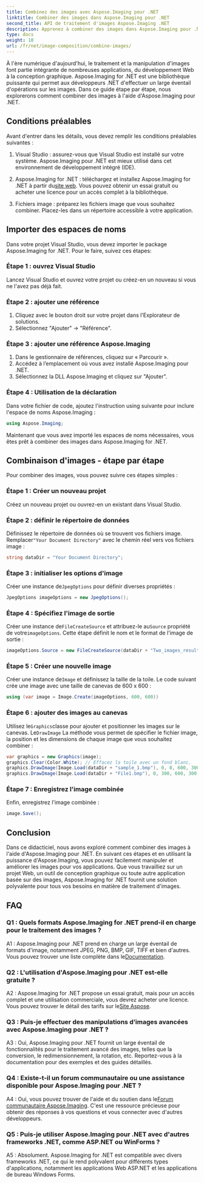 ```yaml
---
title: Combinez des images avec Aspose.Imaging pour .NET
linktitle: Combiner des images dans Aspose.Imaging pour .NET
second_title: API de traitement d'images Aspose.Imaging .NET
description: Apprenez à combiner des images dans Aspose.Imaging pour .NET. Un guide étape par étape pour un traitement d'image puissant.
type: docs
weight: 10
url: /fr/net/image-composition/combine-images/
---
```

À l'ère numérique d'aujourd'hui, le traitement et la manipulation d'images font partie intégrante de nombreuses applications, du développement Web à la conception graphique. Aspose.Imaging for .NET est une bibliothèque puissante qui permet aux développeurs .NET d'effectuer un large éventail d'opérations sur les images. Dans ce guide étape par étape, nous explorerons comment combiner des images à l'aide d'Aspose.Imaging pour .NET. 

## Conditions préalables

Avant d'entrer dans les détails, vous devez remplir les conditions préalables suivantes :

1. Visual Studio : assurez-vous que Visual Studio est installé sur votre système. Aspose.Imaging pour .NET est mieux utilisé dans cet environnement de développement intégré (IDE).

2.  Aspose.Imaging for .NET : téléchargez et installez Aspose.Imaging for .NET à partir du[site web](https://releases.aspose.com/imaging/net/). Vous pouvez obtenir un essai gratuit ou acheter une licence pour un accès complet à la bibliothèque.

3. Fichiers image : préparez les fichiers image que vous souhaitez combiner. Placez-les dans un répertoire accessible à votre application.

## Importer des espaces de noms

Dans votre projet Visual Studio, vous devez importer le package Aspose.Imaging for .NET. Pour le faire, suivez ces étapes:

### Étape 1 : ouvrez Visual Studio

Lancez Visual Studio et ouvrez votre projet ou créez-en un nouveau si vous ne l'avez pas déjà fait.

### Étape 2 : ajouter une référence

1. Cliquez avec le bouton droit sur votre projet dans l'Explorateur de solutions.
2. Sélectionnez "Ajouter" -> "Référence".

### Étape 3 : ajouter une référence Aspose.Imaging

1. Dans le gestionnaire de références, cliquez sur « Parcourir ».
2. Accédez à l’emplacement où vous avez installé Aspose.Imaging pour .NET.
3. Sélectionnez la DLL Aspose.Imaging et cliquez sur "Ajouter".

### Étape 4 : Utilisation de la déclaration

Dans votre fichier de code, ajoutez l'instruction using suivante pour inclure l'espace de noms Aspose.Imaging :

```csharp
using Aspose.Imaging;
```

Maintenant que vous avez importé les espaces de noms nécessaires, vous êtes prêt à combiner des images dans Aspose.Imaging for .NET.

## Combinaison d'images - étape par étape

Pour combiner des images, vous pouvez suivre ces étapes simples :

### Étape 1 : Créer un nouveau projet

Créez un nouveau projet ou ouvrez-en un existant dans Visual Studio.

### Étape 2 : définir le répertoire de données

 Définissez le répertoire de données où se trouvent vos fichiers image. Remplacer`"Your Document Directory"` avec le chemin réel vers vos fichiers image :

```csharp
string dataDir = "Your Document Directory";
```

### Étape 3 : initialiser les options d'image

 Créer une instance de`JpegOptions` pour définir diverses propriétés :

```csharp
JpegOptions imageOptions = new JpegOptions();
```

### Étape 4 : Spécifiez l'image de sortie

 Créer une instance de`FileCreateSource` et attribuez-le au`Source` propriété de votre`imageOptions`. Cette étape définit le nom et le format de l'image de sortie :

```csharp
imageOptions.Source = new FileCreateSource(dataDir + "Two_images_result_out.bmp", false);
```

### Étape 5 : Créer une nouvelle image

 Créer une instance de`Image` et définissez la taille de la toile. Le code suivant crée une image avec une taille de canevas de 600 x 600 :

```csharp
using (var image = Image.Create(imageOptions, 600, 600))
```

### Étape 6 : ajouter des images au canevas

 Utilisez le`Graphics`classe pour ajouter et positionner les images sur le canevas. Le`DrawImage` La méthode vous permet de spécifier le fichier image, la position et les dimensions de chaque image que vous souhaitez combiner :

```csharp
var graphics = new Graphics(image);
graphics.Clear(Color.White); // Effacez la toile avec un fond blanc.
graphics.DrawImage(Image.Load(dataDir + "sample_1.bmp"), 0, 0, 600, 300); // Première image.
graphics.DrawImage(Image.Load(dataDir + "File1.bmp"), 0, 300, 600, 300);    // Deuxième image.
```

### Étape 7 : Enregistrez l'image combinée

Enfin, enregistrez l'image combinée :

```csharp
image.Save();
```

## Conclusion

Dans ce didacticiel, nous avons exploré comment combiner des images à l'aide d'Aspose.Imaging pour .NET. En suivant ces étapes et en utilisant la puissance d'Aspose.Imaging, vous pouvez facilement manipuler et améliorer les images pour vos applications. Que vous travailliez sur un projet Web, un outil de conception graphique ou toute autre application basée sur des images, Aspose.Imaging for .NET fournit une solution polyvalente pour tous vos besoins en matière de traitement d'images.

## FAQ

### Q1 : Quels formats Aspose.Imaging for .NET prend-il en charge pour le traitement des images ?

 A1 : Aspose.Imaging pour .NET prend en charge un large éventail de formats d'image, notamment JPEG, PNG, BMP, GIF, TIFF et bien d'autres. Vous pouvez trouver une liste complète dans le[Documentation](https://reference.aspose.com/imaging/net/).

### Q2 : L'utilisation d'Aspose.Imaging pour .NET est-elle gratuite ?

 A2 : Aspose.Imaging for .NET propose un essai gratuit, mais pour un accès complet et une utilisation commerciale, vous devrez acheter une licence. Vous pouvez trouver le détail des tarifs sur le[Site Aspose](https://purchase.aspose.com/buy).

### Q3 : Puis-je effectuer des manipulations d’images avancées avec Aspose.Imaging pour .NET ?

A3 : Oui, Aspose.Imaging pour .NET fournit un large éventail de fonctionnalités pour le traitement avancé des images, telles que la conversion, le redimensionnement, la rotation, etc. Reportez-vous à la documentation pour des exemples et des guides détaillés.

### Q4 : Existe-t-il un forum communautaire ou une assistance disponible pour Aspose.Imaging pour .NET ?

 A4 : Oui, vous pouvez trouver de l'aide et du soutien dans le[Forum communautaire Aspose.Imaging](https://forum.aspose.com/). C'est une ressource précieuse pour obtenir des réponses à vos questions et vous connecter avec d'autres développeurs.

### Q5 : Puis-je utiliser Aspose.Imaging pour .NET avec d'autres frameworks .NET, comme ASP.NET ou WinForms ?

A5 : Absolument. Aspose.Imaging for .NET est compatible avec divers frameworks .NET, ce qui le rend polyvalent pour différents types d'applications, notamment les applications Web ASP.NET et les applications de bureau Windows Forms.